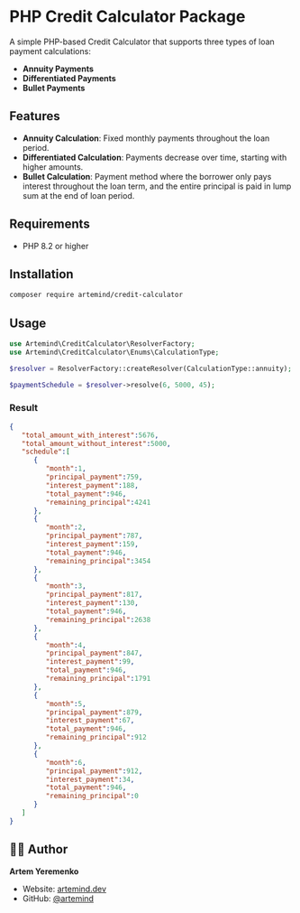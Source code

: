 # PHP Credit Calculator Package

A simple PHP-based Credit Calculator that supports three types of loan payment calculations:
- **Annuity Payments**
- **Differentiated Payments**
- **Bullet Payments**

## Features

- **Annuity Calculation**: Fixed monthly payments throughout the loan period.
- **Differentiated Calculation**: Payments decrease over time, starting with higher amounts.
- **Bullet Calculation**: Payment method where the borrower only pays interest throughout the loan term, and the entire principal is paid in lump sum at the end of loan period.

## Requirements

- PHP 8.2 or higher

## Installation

```bash
composer require artemind/credit-calculator
```

## Usage

```php
use Artemind\CreditCalculator\ResolverFactory;
use Artemind\CreditCalculator\Enums\CalculationType;

$resolver = ResolverFactory::createResolver(CalculationType::annuity);

$paymentSchedule = $resolver->resolve(6, 5000, 45);
```

### Result

```json
{
   "total_amount_with_interest":5676,
   "total_amount_without_interest":5000,
   "schedule":[
      {
         "month":1,
         "principal_payment":759,
         "interest_payment":188,
         "total_payment":946,
         "remaining_principal":4241
      },
      {
         "month":2,
         "principal_payment":787,
         "interest_payment":159,
         "total_payment":946,
         "remaining_principal":3454
      },
      {
         "month":3,
         "principal_payment":817,
         "interest_payment":130,
         "total_payment":946,
         "remaining_principal":2638
      },
      {
         "month":4,
         "principal_payment":847,
         "interest_payment":99,
         "total_payment":946,
         "remaining_principal":1791
      },
      {
         "month":5,
         "principal_payment":879,
         "interest_payment":67,
         "total_payment":946,
         "remaining_principal":912
      },
      {
         "month":6,
         "principal_payment":912,
         "interest_payment":34,
         "total_payment":946,
         "remaining_principal":0
      }
   ]
}
```

## 👨‍💻 Author

**Artem Yeremenko**

- Website: [artemind.dev](https://artemind.dev)
- GitHub: [@artemind](https://github.com/artemind)
